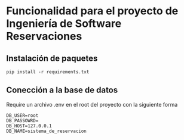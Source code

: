 # Funcionalidad para el proyecto de Ingeniería de Software __Reservaciones__

## Instalación de paquetes

```
pip install -r requirements.txt
```

## Conección a la base de datos

Require un archivo .env en el root del proyecto con la siguiente forma

```
DB_USER=root
DB_PASSOWRD=
DB_HOST=127.0.0.1
DB_NAME=sistema_de_reservacion
```
